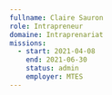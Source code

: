 ```yaml
---
fullname: Claire Sauron
role: Intrapreneur
domaine: Intraprenariat
missions:
  - start: 2021-04-08
    end: 2021-06-30
    status: admin
    employer: MTES
---
```

